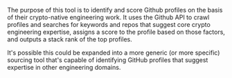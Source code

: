 The purpose of this tool is to identify and score Github profiles on the basis of their crypto-native engineering work.  It uses the Github API to crawl profiles and searches for keywords and repos that suggest core crypto engineering expertise, assigns a score to the profile based on those factors, and outputs a stack rank of the top profiles.

It's possible this could be expanded into a more generic (or more specific) sourcing tool that's capable of identifying GitHub profiles that suggest expertise in other engineering domains.
